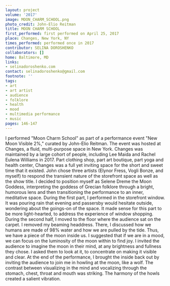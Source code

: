 ```yaml
---
layout: project
volume: '2017'
image: MOON_CHARM_SCHOOL.png
photo_credit: John-Elio Reitman
title: MOON CHARM SCHOOL
first_performed: first performed on April 25, 2017
place: Changes, New York, NY
times_performed: performed once in 2017
contributor: SELINA DOROSHENKO
collaborators: []
home: Baltimore, MD
links:
- selinadoroshenko.com
contact: selinadoroshenko@gmail.com
footnote: ''
tags:
- art
- art artist
- audience
- folklore
- health
- mood
- multimedia performance
- music
pages: 146-147
---
```


I performed "Moon Charm School" as part of a performance event "New Moon Visible 2%," curated by John-Elio Reitman. The event was hosted at Changes, a fluid, multi-purpose space in New York. Changes was maintained by a large cohort of people, including Lee Maida and Rachel Eulena Williams in 2017. Part clothing shop, part art boutique, part yoga and health center, Changes was a full yet inviting space for the short and sweet time that it existed. John chose three artists (Elynor Fress, Vogli Bonze, and myself) to respond the transient nature of the storefront space as well as the show title. I decided to position myself as Selene Dreme the Moon Goddess, interpreting the goddess of Grecian folklore through a bright, humorous lens and then transitioning the performance to an inner, meditative space. During the first part, I performed in the storefront window. It was pouring rain that evening and passersby would hesitate outside, wondering about the goings-on of the space. It made sense for this part to be more light-hearted, to address the experience of window shopping. During the second half, I moved to the floor where the audience sat on the carpet. I removed my beaming headdress. There, I discussed how we humans are made of 98% water and how we are pulled by the tide. Thus, we have a piece of the moon inside us. I suggested that if we are in a mood, we can focus on the luminosity of the moon within to find joy. I invited the audience to imagine the moon in their mind, at any brightness and fullness they chose. I asked them to look at it, to concentrate on making it visible and clear. At the end of the performance, I brought the inside back out by inviting the audience to join me in howling at the moon, like a wolf. The contrast between visualizing in the mind and vocalizing through the stomach, chest, throat and mouth was striking. The harmony of the howls created a salient vibration.
